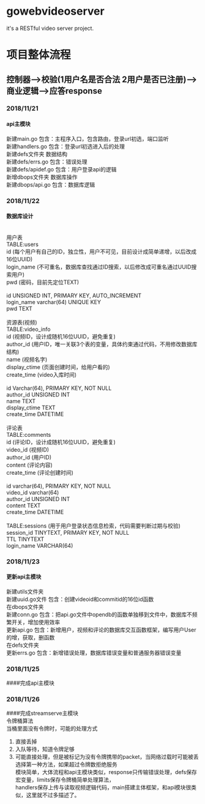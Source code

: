 ﻿# gowebvideoserver

it's a RESTful video server project.<br>

# 项目整体流程

## 控制器-->校验(1用户名是否合法 2用户是否已注册)-->商业逻辑-->应答response

### 2018/11/21 <br>
#### api主模块
新建main.go     包含：主程序入口，包含路由，登录url初选，端口监听<br>
新建handlers.go 包含：登录url初选进入后的处理<br>
新建defs文件夹   数据结构<br>
新建defs/errs.go 包含：错误处理<br> 
新建defs/apidef.go 包含：用户登录api的逻辑<br>
新增dbops文件夹  数据库操作<br>
新建dbops/api.go  包含：数据库逻辑<br>


### 2018/11/22 <br>
#### 数据库设计<br><br>
用户表<br>
TABLE:users<br>
id         (每个用户有自己的ID，独立性，用户不可见，目前设计成简单递增，以后改成16位UUID)<br>
login_name (不可重名，数据库查找通过ID搜索，以后修改成可重名通过UUID搜索用户)<br>
pwd        (密码，目前先定位TEXT)<br>
<br>
id UNSIGNED INT, PRIMARY KEY, AUTO_INCREMENT<br>
login_name varchar(64) UNIQUE KEY<br>
pwd TEXT<br>
<br>
资源表(视频)<br>
TABLE:video_info<br>
id            (视频ID，设计成随机16位UUID，避免重复)<br>
author_id     (用户ID，唯一关联3个表的变量，具体约束通过代码，不用修改数据库结构)<br>
name	      (视频名字)<br>
display_ctime (页面创建时间，给用户看的)<br>
create_time   (video入库时间)<br>
<br>
id Varchar(64), PRIMARY KEY, NOT NULL<br>
author_id UNSIGNED INT<br>
name TEXT<br>
display_ctime TEXT<br>
create_time DATETIME<br>
<br>
评论表<br>
TABLE:comments<br>
id		(评论ID，设计成随机16位UUID，避免重复)<br>
video_id	(视频ID)<br>
author_id	(用户ID)<br>
content		(评论内容)<br>
create_time     (评论创建时间)<br>
<br>
id varchar(64), PRIMARY KEY, NOT NULL<br>
video_id varchar(64)<br>
author_id UNSIGNED INT<br>
content TEXT<br>
create_time DATETIME<br>
<br>
TABLE:sessions  (用于用户登录状态信息检索，代码需要判断过期与校验)<br>
session_id TINYTEXT, PRIMARY KEY, NOT NULL<br>
TTL TINYTEXT<br>
login_name VARCHAR(64)<br>

### 2018/11/23 <br>
#### 更新api主模块
新建utils文件夹<br>
新建uuid.go文件 包含：创建videoid和commitid的16位id函数<br>
在dbops文件夹<br>
新建conn.go 包含：把api.go文件中opendb的函数单独移到文件中，数据库不频繁开关，增加使用效率<br>
更新api.go 包含：新增用户，视频和评论的数据库交互函数框架，编写用户User的增，获取，删函数<br>
在defs文件夹<br>
更新errs.go 包含：新增错误处理，数据库错误变量和普通服务器错误变量<br>

### 2018/11/25 <br>
####完成api主模块

### 2018/11/26 <br>
####完成streamserve主模块<br>
令牌桶算法<br>
当桶里面没有令牌时，可能的处理方式<br>
1. 直接丢掉<br>
2. 入队等待，知道令牌足够<br>
3. 可能直接处理，但是被标记为没有令牌携带的packet，当网络过载时可能被丢<br>
选择第一种方法，如果超过令牌数拒绝服务<br>
模块简单，大体流程和api主模块类似，response只传输错误处理，defs保存宏变量，limits保存令牌桶简单处理算法，<br>
handlers保存上传与读取视频逻辑代码，main搭建主体框架，和api模块很类似，这里就不过多描述了。<br>





